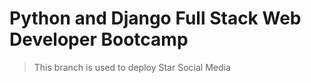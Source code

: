 # Python and Django Full Stack Web Developer Bootcamp

> This branch is used to deploy Star Social Media
